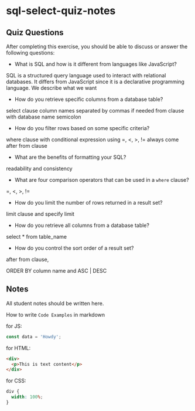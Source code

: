 # sql-select-quiz-notes

## Quiz Questions

After completing this exercise, you should be able to discuss or answer the following questions:

- What is SQL and how is it different from languages like JavaScript?

SQL is a structured query language used to interact with relational databases. It differs
from JavaScript since it is a declarative programming language. We describe what we want

- How do you retrieve specific columns from a database table?

select clause
column names separated by commas if needed
from clause with database name
semicolon

- How do you filter rows based on some specific criteria?

where clause with conditional expression using =, <, >, !=
always come after from clause

- What are the benefits of formatting your SQL?

readability and consistency

- What are four comparison operators that can be used in a `where` clause?

=, <, >, !=

- How do you limit the number of rows returned in a result set?

limit clause and specify limit

- How do you retrieve all columns from a database table?

select \* from table_name

- How do you control the sort order of a result set?

after from clause,

ORDER BY column name and ASC | DESC

## Notes

All student notes should be written here.

How to write `Code Examples` in markdown

for JS:

```javascript
const data = 'Howdy';
```

for HTML:

```html
<div>
  <p>This is text content</p>
</div>
```

for CSS:

```css
div {
  width: 100%;
}
```
